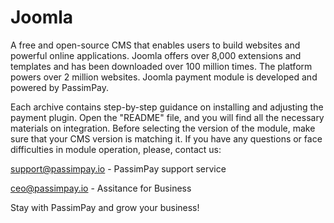 # Joomla
A free and open-source CMS that enables users to build websites and powerful online applications. Joomla offers over 8,000 extensions and templates and has been downloaded over 100 million times. The platform powers over 2 million websites. Joomla payment module is developed and powered by PassimPay.

Each archive contains step-by-step guidance on installing and adjusting the payment plugin. Open the "README" file, and you will find all the necessary materials on integration. Before selecting the version of the module, make sure that your CMS version is matching it. If you have any questions or face difficulties in module operation, please, contact us:

support@passimpay.io - PassimPay support service

ceo@passimpay.io - Assitance for Business 

Stay with PassimPay and grow your business!

